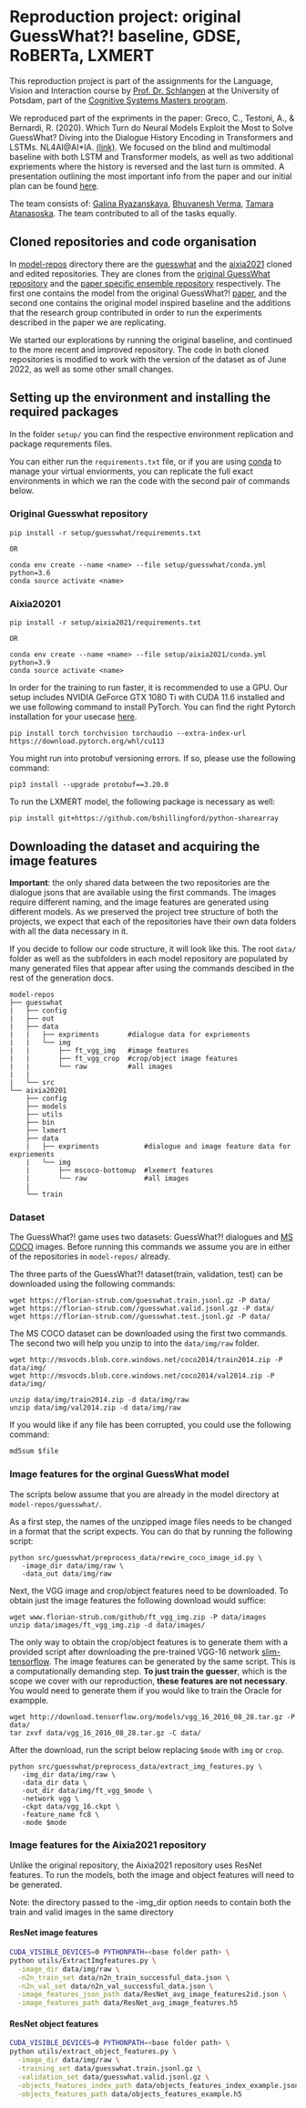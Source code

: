 # Reproduction project: original GuessWhat?! baseline, GDSE, RoBERTa, LXMERT

This reproduction project is part of the assignments for the Language, Vision and Interaction course by [Prof. Dr. Schlangen](https://scholar.google.com/citations?user=QoDgwZYAAAAJ&hl=en) at the University of Potsdam, part of the [Cognitive Systems Masters program](https://www.uni-potsdam.de/de/studium/studienangebot/masterstudium/master-a-z/cognitive-systems).  

We reproduced part of the expriments in the paper: Greco, C., Testoni, A., & Bernardi, R. (2020). Which Turn do Neural Models Exploit the Most to Solve GuessWhat? Diving into the Dialogue History Encoding in Transformers and LSTMs. NL4AI@AI*IA. [(link)](https://github.com/TamaraAtanasoska/dialogue-history/blob/main/project-docs/Greco%2C%20Testoni%2C%20Bernardi_2020.pdf). We focused on the blind and multimodal baseline with both LSTM and Transformer models, as well as two additional expriements where the history is reversed and the last turn is ommited. A presentation outlining the most important info from the paper and our initial plan can be found [here](https://github.com/TamaraAtanasoska/dialogue-history/blob/main/project-docs/Paper%20presentation%20%2B%20replicaition%20plan.pdf).

The team consists of: [Galina Ryazanskaya](https://github.com/flying-bear), [Bhuvanesh Verma](https://github.com/Bhuvanesh-Verma), [Tamara Atanasoska](https://github.com/TamaraAtanasoska). The team contributed to all of the tasks equally. 

## Cloned repositories and code organisation

In [model-repos](model-repos/) directory there are the [guesswhat](model-repos/guesswhat/) and the [aixia2021](model-repos/aixia2021/) cloned and edited repositories. They are clones from the [original GuessWhat repository](https://github.com/GuessWhatGame/guesswhat) and the [paper specific ensemble repository](https://github.com/claudiogreco/aixia2021) respectively. The first one contains the model from the original GuessWhat?! [paper](https://arxiv.org/abs/1611.08481), and the second one contains the original model inspired baseline and the additions that the research group contributed in order to run the experiments described in the paper we are replicating. 

We started our explorations by running the original baseline, and continued to the more recent and improved repository. The code in both cloned repositories is modified to work with the version of the dataset as of June 2022, as well as some other small changes. 

## Setting up the environment and installing the required packages

In the folder ```setup/``` you can find the respective environment replication and package requrements files. 

You can either run the ```requirements.txt``` file, or if you are using [conda](https://docs.conda.io/projects/conda/en/latest/user-guide/tasks/manage-environments.html) to manage your virtual enviorments, you can replicate the full exact environments in which we ran the code with the second pair of commands below. 

### Original Guesswhat repository
```
pip install -r setup/guesswhat/requirements.txt

OR

conda env create --name <name> --file setup/guesswhat/conda.yml python=3.6
conda source activate <name>
```
### Aixia20201
```
pip install -r setup/aixia2021/requirements.txt

OR

conda env create --name <name> --file setup/aixia2021/conda.yml python=3.9
conda source activate <name>
```

In order for the training to run faster, it is recommended to use a GPU. Our setup includes NVIDIA GeForce GTX 1080 Ti with CUDA 11.6 installed and we use following command to install PyTorch. You can find the right Pytorch installation for your usecase [here](https://pytorch.org/get-started/locally/).
```
pip install torch torchvision torchaudio --extra-index-url https://download.pytorch.org/whl/cu113
```

You might run into protobuf versioning errors. If so, please use the following command:
```
pip3 install --upgrade protobuf==3.20.0
```

To run the LXMERT model, the following package is necessary as well:
```
pip install git+https://github.com/bshillingford/python-sharearray
```

## Downloading the dataset and acquiring the image features

**Important**: the only shared data between the two repositories are the dialogue jsons that are available using the first commands. The images require different naming, and the image features are generated using different models. As we preserved the project tree structure of both the projects, we expect that each of the repositories have their own data folders with all the data necessary in it.

If you decide to follow our code structure, it will look like this. The root ```data/``` folder as well as the subfolders in each model repository are populated by many generated files that appear after using the commands descibed in the rest of the generation docs.

```
model-repos
├── guesswhat
|   ├── config         
|   ├── out            
|   ├── data
|   |   ├── expriments       #dialogue data for expriements
|   |   └── img      
|   |       ├── ft_vgg_img   #image features
|   |       ├── ft_vgg_crop  #crop/object image features
|   |       └── raw          #all images
|   |
|   └── src   
└── aixia20201
    ├── config         
    ├── models
    ├── utils
    ├── bin
    ├── lxmert
    ├── data  
    |   ├── expriments           #dialogue and image feature data for expriements
    |   └── img       
    |       ├── mscoco-bottomup  #lxemert features
    |       └── raw              #all images
    |
    └── train 
```

### Dataset

The GuessWhat?! game uses two datasets: GuessWhat?! dialogues and [MS COCO](https://cocodataset.org/#home) images. Before running this commands we assume you are in either of the repositories in ```model-repos/``` already.

The three parts of the GuessWhat?! dataset(train, validation, test) can be downloaded using the following commands: 

```
wget https://florian-strub.com/guesswhat.train.jsonl.gz -P data/
wget https://florian-strub.com//guesswhat.valid.jsonl.gz -P data/
wget https://florian-strub.com//guesswhat.test.jsonl.gz -P data/
```

The MS COCO dataset can be downloaded using the first two commands. The second two will help you unzip to into the ```data/img/raw``` folder. 

```
wget http://msvocds.blob.core.windows.net/coco2014/train2014.zip -P data/img/
wget http://msvocds.blob.core.windows.net/coco2014/val2014.zip -P data/img/

unzip data/img/train2014.zip -d data/img/raw
unzip data/img/val2014.zip -d data/img/raw
```

If you would like if any file has been corrupted, you could use the following command:

```
md5sum $file
```

### Image features for the orginal GuessWhat model

The scripts below assume that you are already in the model directory at ```model-repos/guesswhat/```. 

As a first step, the names of the unzipped image files needs to be changed in a format that the script expects. You can do that by running the following script: 

```
python src/guesswhat/preprocess_data/rewire_coco_image_id.py \ 
   -image_dir data/img/raw \
   -data_out data/img/raw
```

Next, the VGG image and crop/object features need to be downloaded. To obtain just the image features the following download would suffice:

```
wget www.florian-strub.com/github/ft_vgg_img.zip -P data/images
unzip data/images/ft_vgg_img.zip -d data/images/
```

The only way to obtain the crop/object features is to generate them with a provided script after downloading the pre-trained VGG-16 network [slim-tensorflow](https://github.com/tensorflow/models/tree/master/research/slim). The image features can be generated by the same script. This is a computationally demanding step. **To just train the guesser**, which is the scope we cover with our reproduction, **these features are not necessary**. You would need to generate them if you would like to train the Oracle for exampple. 

```
wget http://download.tensorflow.org/models/vgg_16_2016_08_28.tar.gz -P data/
tar zxvf data/vgg_16_2016_08_28.tar.gz -C data/
```
After the download, run the script below replacing ```$mode``` with ```img``` or ```crop```.
```
python src/guesswhat/preprocess_data/extract_img_features.py \
   -img_dir data/img/raw \
   -data_dir data \
   -out_dir data/img/ft_vgg_$mode \
   -network vgg \
   -ckpt data/vgg_16.ckpt \
   -feature_name fc8 \
   -mode $mode
```

### Image features for the Aixia2021 repository

Unlike the original repository, the Aixia2021 repository uses ResNet features. To run the models, both the image and object features will need to be generated. 

Note: the directory passed to the -img_dir option needs to contain both the train and valid images in the same directory

#### ResNet image features
```bash
CUDA_VISIBLE_DEVICES=0 PYTHONPATH=<base folder path> \
python utils/ExtractImgfeatures.py \
  -image_dir data/img/raw \
  -n2n_train_set data/n2n_train_successful_data.json \
  -n2n_val_set data/n2n_val_successful_data.json \
  -image_features_json_path data/ResNet_avg_image_features2id.json \
  -image_features_path data/ResNet_avg_image_features.h5
```

#### ResNet object features
```bash
CUDA_VISIBLE_DEVICES=0 PYTHONPATH=<base folder path> \
python utils/extract_object_features.py \
  -image_dir data/img/raw \
  -training_set data/guesswhat.train.jsonl.gz \
  -validation_set data/guesswhat.valid.jsonl.gz \
  -objects_features_index_path data/objects_features_index_example.json \
  -objects_features_path data/objects_features_example.h5
```
